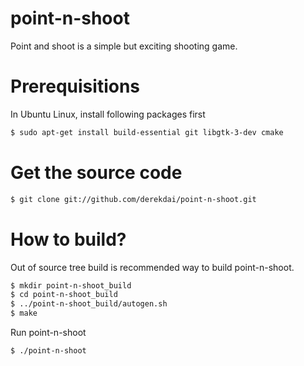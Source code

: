 point-n-shoot
=============
Point and shoot is a simple but exciting shooting game.

Prerequisitions
=============
In Ubuntu Linux, install following packages first
```bash
$ sudo apt-get install build-essential git libgtk-3-dev cmake
```

Get the source code
=============
```bash
$ git clone git://github.com/derekdai/point-n-shoot.git
```

How to build?
=============
Out of source tree build is recommended way to build point-n-shoot.
```bash
$ mkdir point-n-shoot_build
$ cd point-n-shoot_build
$ ../point-n-shoot_build/autogen.sh
$ make
```

Run point-n-shoot
```bash
$ ./point-n-shoot
```
